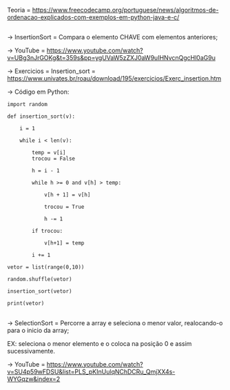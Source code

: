 Teoria = https://www.freecodecamp.org/portuguese/news/algoritmos-de-ordenacao-explicados-com-exemplos-em-python-java-e-c/



##
-> InsertionSort = Compara o elemento CHAVE com elementos anteriores;

-> YouTube = https://www.youtube.com/watch?v=UBg3nJrGOKg&t=359s&pp=ygUVaW5zZXJ0aW9uIHNvcnQgcHl0aG9u

-> Exercicios = Insertion_sort = https://www.univates.br/roau/download/195/exercicios/Exerc_insertion.htm

-> Código em Python:

    import random  

    def insertion_sort(v):

        i = 1
        
        while i < len(v):
        
            temp = v[i]
            trocou = False
            
            h = i - 1
            
            while h >= 0 and v[h] > temp:
            
                v[h + 1] = v[h]
                
                trocou = True 
                
                h -= 1
                
            if trocou:
            
                v[h+1] = temp
                
            i += 1
        
    vetor = list(range(0,10))

    random.shuffle(vetor)

    insertion_sort(vetor)

    print(vetor)


##

##
-> SelectionSort = Percorre a array e seleciona o menor valor, realocando-o para 
o inicio da array; 

EX: seleciona o menor elemento e o coloca na posição 0 e assim sucessivamente. 

-> YouTube = https://www.youtube.com/watch?v=SU4p59wFDSU&list=PLS_pKInUulqNChDCRu_QmjXX4s-WYGqzw&index=2

##

